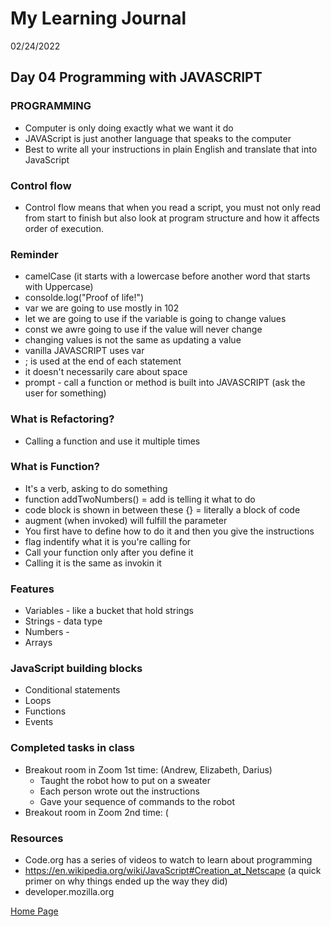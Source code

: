 # My Learning Journal
02/24/2022
## Day 04 Programming with JAVASCRIPT
### PROGRAMMING
- Computer is only doing exactly what we want it do
- JAVAScript is just another language that speaks to the computer
- Best to write all your instructions in plain English and translate that into JavaScript

### Control flow 
- Control flow means that when you read a script, you must not only read from start to finish but also look at program structure and how it affects order of execution.

### Reminder 
- camelCase (it starts with a lowercase before another word that starts with Uppercase)
- consolde.log("Proof of life!")
- var we are going to use mostly in 102
- let we are going to use if the variable is going to change values
- const we awre going to use if the value will never change
- changing values is not the same as updating a value
- vanilla JAVASCRIPT uses var
- ; is used at the end of each statement
- it doesn't necessarily care about space
- prompt - call a function or method is built into JAVASCRIPT (ask the user for something)

### What is Refactoring?
- Calling a function and use it multiple times

### What is Function?
- It's a verb, asking to do something
- function addTwoNumbers() = add is telling it what to do
- code block is shown in between these {} = literally a block of code
- augment (when invoked) will fulfill the parameter
- You first have to define how to do it and then you give the instructions
- flag indentify what it is you're calling for
- Call your function only after you define it
- Calling it is the same as invokin it

### Features
- Variables - like a bucket that hold strings
- Strings - data type
- Numbers - 
- Arrays

### JavaScript building blocks
- Conditional statements
- Loops
- Functions
- Events

### Completed tasks in class
- Breakout room in Zoom 1st time: (Andrew, Elizabeth, Darius)
  - Taught the robot how to put on a sweater
  - Each person wrote out the instructions
  - Gave your sequence of commands to the robot
- Breakout room in Zoom 2nd time: (

### Resources
- Code.org has a series of videos to watch to learn about programming
- https://en.wikipedia.org/wiki/JavaScript#Creation_at_Netscape (a quick primer on why things ended up the way they did)
- developer.mozilla.org 
  

  
[Home Page](https://kenney-yang.github.io/reading-notes/)




